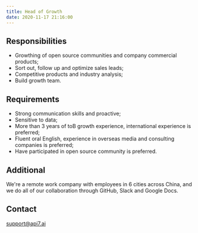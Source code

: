 ```yaml
---
title: Head of Growth
date: 2020-11-17 21:16:00
---
```


## Responsibilities

- Growthing of open source communities and company commercial products;
- Sort out, follow up and optimize sales leads;
- Competitive products and industry analysis;
- Build growth team.

## Requirements

- Strong communication skills and proactive;
- Sensitive to data;
- More than 3 years of toB growth experience, international experience is preferred;
- Fluent oral English, experience in overseas media and consulting companies is preferred;
- Have participated in open source community is preferred.

## Additional

We're a remote work company with employees in 6 cities across China, and we do all of our collaboration through GitHub, Slack and Google Docs.

## Contact

[support@api7.ai](mailto:support@api7.ai)
